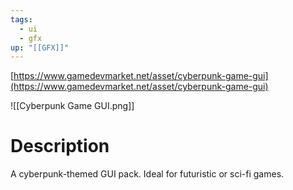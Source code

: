 ```yaml
---
tags:
  - ui
  - gfx
up: "[[GFX]]"
---
```

[https://www.gamedevmarket.net/asset/cyberpunk-game-gui](https://www.gamedevmarket.net/asset/cyberpunk-game-gui)

![[Cyberpunk Game GUI.png]]

# Description
A cyberpunk-themed GUI pack. Ideal for futuristic or sci-fi games.
